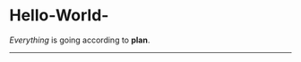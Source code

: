 # Hello-World-
 *Everything* is going according to **plan**.
*********************************************
